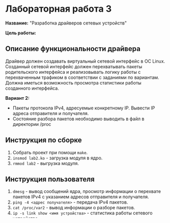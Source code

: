 # Лабораторная работа 3

**Название:** "Разработка драйверов сетевых устройств"

**Цель работы:** 

## Описание функциональности драйвера

Драйвер должен создавать виртуальный сетевой интерфейс в ОС Linux. Созданный сетевой интерфейс должен перехватывать пакеты родительского интерфейса и реализовывать логику работы с перехваченным трафиком в соответствии с заданиями по вариантам. Должна иметься возможность просмотра статистики работы созданного интерфейса.

**Вариант 2:**

- Пакеты протокола IPv4, адресуемые конкретному IP. Вывести IP адреса отправителя и получателя.
- Состояние разбора пакетов необходимо выводить в файл в директории /proc


## Инструкция по сборке

1. Собрать проект при помощи `make`.
2. `insmod lab2.ko` - загрузка модуля в ядро.
3. `rmmod lab2` - выгрузка модуля.

## Инструкция пользователя

1. `dmesg` - вывод сообщений ядра, просмотр информации о перехвате пакетов IPv4 с указанием адресов отправителя и получателя.
2. `ping -4 <адрес получателя>` - передача IPv4 пакетов.
3. `cat /proc/var2` - вывод информации о разборе пакетов.
4. `ip -s link show <имя устройства>` - статистика работы сетевого устройства.

## Примеры использования

Вывод кольцевого буфера после загрузки модуля:

`dmesg` 

```
[ 3462.431812] Module lab3 loaded
[ 3462.431813] lab3: create link vni0
[ 3462.431814] lab3: registered rx handler for enp0s3
[ 3462.519239] IPv6: ADDRCONF(NETDEV_UP): vni0: link is not ready
[ 3462.519275] vni0: device opened
```
Работа сетевого интерфейса, перехватывающего все IPv4 пакеты, значительно ограничивает передачу и получение данных пользователем. Так, например, при использовании ping не будет получен Echo-Reply:

`ping -4 -c 2 -I lo 127.0.0.12` - отправка двух пакетов. 

```
PING 127.0.0.12 (127.0.0.12) from 127.0.0.1 lo: 56(84) bytes of data.

--- 127.0.0.12 ping statistics ---
2 packets transmitted, 0 received, 100% packet loss, time 1020ms
```

Вывод кольцевого буфера после перехвата пакетов:

`dmesg` 

```
[ 3532.034186] Captured IPv4 frame, saddr: 127.0.0.1, daddr: 127.0.0.12
[ 3533.058234] Captured IPv4 frame, saddr: 127.0.0.1, daddr: 127.0.0.12
```

`cat /proc/var2`

```
rx_packets : 2
rx_bytes : 168
tx_packets : 0
tx_bytes : 0
```
`ip -s link show vni0`

```
3: vni0: <BROADCAST,MULTICAST,UP,LOWER_UP> mtu 1500 qdisc pfifo_fast state UNKNOWN mode DEFAULT group default qlen 1000
link/ether 08:00:27:6c:a8:f8 brd ff:ff:ff:ff:ff:ff
RX: bytes packets errors dropped overrun mcast
    22938   239      0      0       0      0
TX: bytes packets errors dropped carrier collsns
      0      0      0       0       0      0
```
